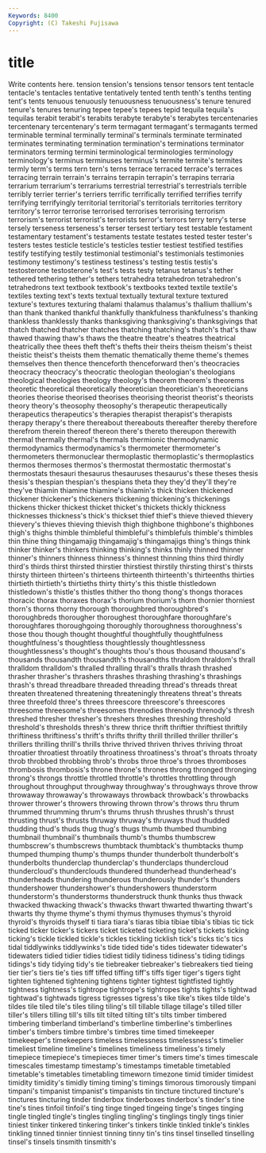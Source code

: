 ```yaml
---
Keywords: 8400 
Copyright: (C) Takeshi Fujisawa
---
```


# title

Write contents here.
tension tension's tensions tensor
tensors tent tentacle tentacle's tentacles tentative tentatively tented tenth tenth's
tenths tenting tent's tents tenuous tenuously tenuousness tenuousness's tenure tenured
tenure's tenures tenuring tepee tepee's tepees tepid tequila tequila's tequilas
terabit terabit's terabits terabyte terabyte's terabytes tercentenaries tercentenary tercentenary's term
termagant termagant's termagants termed terminable terminal terminally terminal's terminals terminate
terminated terminates terminating termination termination's terminations terminator terminators terming termini
terminological terminologies terminology terminology's terminus terminuses terminus's termite termite's termites
termly term's terms tern tern's terns terrace terraced terrace's terraces
terracing terrain terrain's terrains terrapin terrapin's terrapins terraria terrarium terrarium's
terrariums terrestrial terrestrial's terrestrials terrible terribly terrier terrier's terriers terrific
terrifically terrified terrifies terrify terrifying terrifyingly territorial territorial's territorials territories
territory territory's terror terrorise terrorised terrorises terrorising terrorism terrorism's terrorist
terrorist's terrorists terror's terrors terry terry's terse tersely terseness terseness's
terser tersest tertiary test testable testament testamentary testament's testaments testate
testates tested tester tester's testers testes testicle testicle's testicles testier
testiest testified testifies testify testifying testily testimonial testimonial's testimonials testimonies
testimony testimony's testiness testiness's testing testis testis's testosterone testosterone's test's
tests testy tetanus tetanus's tether tethered tethering tether's tethers tetrahedra
tetrahedron tetrahedron's tetrahedrons text textbook textbook's textbooks texted textile textile's
textiles texting text's texts textual textually textural texture textured texture's
textures texturing thalami thalamus thalamus's thallium thallium's than thank thanked
thankful thankfully thankfulness thankfulness's thanking thankless thanklessly thanks thanksgiving thanksgiving's
thanksgivings that thatch thatched thatcher thatches thatching thatching's thatch's that's
thaw thawed thawing thaw's thaws the theatre theatre's theatres theatrical
theatrically thee thees theft theft's thefts their theirs theism theism's
theist theistic theist's theists them thematic thematically theme theme's themes
themselves then thence thenceforth thenceforward then's theocracies theocracy theocracy's theocratic
theologian theologian's theologians theological theologies theology theology's theorem theorem's theorems
theoretic theoretical theoretically theoretician theoretician's theoreticians theories theorise theorised theorises
theorising theorist theorist's theorists theory theory's theosophy theosophy's therapeutic therapeutically
therapeutics therapeutics's therapies therapist therapist's therapists therapy therapy's there thereabout
thereabouts thereafter thereby therefore therefrom therein thereof thereon there's thereto
thereupon therewith thermal thermally thermal's thermals thermionic thermodynamic thermodynamics thermodynamics's
thermometer thermometer's thermometers thermonuclear thermoplastic thermoplastic's thermoplastics thermos thermoses thermos's
thermostat thermostatic thermostat's thermostats thesauri thesaurus thesauruses thesaurus's these theses
thesis thesis's thespian thespian's thespians theta they they'd they'll they're
they've thiamin thiamine thiamine's thiamin's thick thicken thickened thickener thickener's
thickeners thickening thickening's thickenings thickens thicker thickest thicket thicket's thickets
thickly thickness thicknesses thickness's thick's thickset thief thief's thieve thieved
thievery thievery's thieves thieving thievish thigh thighbone thighbone's thighbones thigh's
thighs thimble thimbleful thimbleful's thimblefuls thimble's thimbles thin thine thing
thingamajig thingamajig's thingamajigs thing's things think thinker thinker's thinkers thinking
thinking's thinks thinly thinned thinner thinner's thinners thinness thinness's thinnest
thinning thins third thirdly third's thirds thirst thirsted thirstier thirstiest
thirstily thirsting thirst's thirsts thirsty thirteen thirteen's thirteens thirteenth thirteenth's
thirteenths thirties thirtieth thirtieth's thirtieths thirty thirty's this thistle thistledown
thistledown's thistle's thistles thither tho thong thong's thongs thoraces thoracic
thorax thoraxes thorax's thorium thorium's thorn thornier thorniest thorn's thorns
thorny thorough thoroughbred thoroughbred's thoroughbreds thorougher thoroughest thoroughfare thoroughfare's thoroughfares
thoroughgoing thoroughly thoroughness thoroughness's those thou though thought thoughtful thoughtfully
thoughtfulness thoughtfulness's thoughtless thoughtlessly thoughtlessness thoughtlessness's thought's thoughts thou's thous
thousand thousand's thousands thousandth thousandth's thousandths thraldom thraldom's thrall thralldom
thralldom's thralled thralling thrall's thralls thrash thrashed thrasher thrasher's thrashers
thrashes thrashing thrashing's thrashings thrash's thread threadbare threaded threading thread's
threads threat threaten threatened threatening threateningly threatens threat's threats three
threefold three's threes threescore threescore's threescores threesome threesome's threesomes threnodies
threnody threnody's thresh threshed thresher thresher's threshers threshes threshing threshold
threshold's thresholds thresh's threw thrice thrift thriftier thriftiest thriftily thriftiness
thriftiness's thrift's thrifts thrifty thrill thrilled thriller thriller's thrillers thrilling
thrill's thrills thrive thrived thriven thrives thriving throat throatier throatiest
throatily throatiness throatiness's throat's throats throaty throb throbbed throbbing throb's
throbs throe throe's throes thromboses thrombosis thrombosis's throne throne's thrones
throng thronged thronging throng's throngs throttle throttled throttle's throttles throttling
through throughout throughput throughway throughway's throughways throve throw throwaway throwaway's
throwaways throwback throwback's throwbacks thrower thrower's throwers throwing thrown throw's
throws thru thrum thrummed thrumming thrum's thrums thrush thrushes thrush's
thrust thrusting thrust's thrusts thruway thruway's thruways thud thudded thudding
thud's thuds thug thug's thugs thumb thumbed thumbing thumbnail thumbnail's
thumbnails thumb's thumbs thumbscrew thumbscrew's thumbscrews thumbtack thumbtack's thumbtacks thump
thumped thumping thump's thumps thunder thunderbolt thunderbolt's thunderbolts thunderclap thunderclap's
thunderclaps thundercloud thundercloud's thunderclouds thundered thunderhead thunderhead's thunderheads thundering thunderous
thunderously thunder's thunders thundershower thundershower's thundershowers thunderstorm thunderstorm's thunderstorms thunderstruck
thunk thunks thus thwack thwacked thwacking thwack's thwacks thwart thwarted
thwarting thwart's thwarts thy thyme thyme's thymi thymus thymuses thymus's
thyroid thyroid's thyroids thyself ti tiara tiara's tiaras tibia tibiae
tibia's tibias tic tick ticked ticker ticker's tickers ticket ticketed
ticketing ticket's tickets ticking ticking's tickle tickled tickle's tickles tickling
ticklish tick's ticks tic's tics tidal tiddlywinks tiddlywinks's tide tided
tide's tides tidewater tidewater's tidewaters tidied tidier tidies tidiest tidily
tidiness tidiness's tiding tidings tidings's tidy tidying tidy's tie tiebreaker
tiebreaker's tiebreakers tied tieing tier tier's tiers tie's ties tiff
tiffed tiffing tiff's tiffs tiger tiger's tigers tight tighten tightened
tightening tightens tighter tightest tightfisted tightly tightness tightness's tightrope tightrope's
tightropes tights tights's tightwad tightwad's tightwads tigress tigresses tigress's tike
tike's tikes tilde tilde's tildes tile tiled tile's tiles tiling
tiling's till tillable tillage tillage's tilled tiller tiller's tillers tilling
till's tills tilt tilted tilting tilt's tilts timber timbered timbering
timberland timberland's timberline timberline's timberlines timber's timbers timbre timbre's timbres
time timed timekeeper timekeeper's timekeepers timeless timelessness timelessness's timelier timeliest
timeline timeline's timelines timeliness timeliness's timely timepiece timepiece's timepieces timer
timer's timers time's times timescale timescales timestamp timestamp's timestamps timetable
timetabled timetable's timetables timetabling timeworn timezone timid timider timidest timidity
timidity's timidly timing timing's timings timorous timorously timpani timpani's timpanist
timpanist's timpanists tin tincture tinctured tincture's tinctures tincturing tinder tinderbox
tinderboxes tinderbox's tinder's tine tine's tines tinfoil tinfoil's ting tinge
tinged tingeing tinge's tinges tinging tingle tingled tingle's tingles tingling
tingling's tinglings tingly tings tinier tiniest tinker tinkered tinkering tinker's
tinkers tinkle tinkled tinkle's tinkles tinkling tinned tinnier tinniest tinning
tinny tin's tins tinsel tinselled tinselling tinsel's tinsels tinsmith tinsmith's
